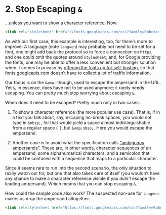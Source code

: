 # 2. Stop Escaping `&`

…unless you want to show a character reference. Now:

```html
<link rel="stylesheet" href="//fonts.googleapis.com/css?family=Roboto:100,300,400,500,700&amp;lang=en">
```

As with our first case, this example is interesting, too, for there’s more to improve. A language (note `lang=en`) may probably not need to be set for a font, one might add back the protocol so to force a connection on `https`, and one could omit the quotes around `stylesheet`; and, for Google providing the fonts, one may be able to offer a less convenient but stronger solution when it comes to privacy by [offering the fonts up for self-hosting](https://google-webfonts-helper.herokuapp.com/fonts), so that fonts.googleapis.com doesn’t have to collect a lot of traffic information.

Our focus is on the `&amp;` though, used to escape the ampersand in the URL. Yet `&`, in essence, does have not to be used anymore; it rarely needs escaping. You can pretty much stop worrying about escaping `&`.

When does it need to be escaped? Pretty much only in two cases:

1. To show a character reference (the more popular use case). That is, if in a text you talk about, say, escaping no-break spaces, you would not type in `&nbsp;`, for that would yield a space almost indistinguishable from a regular space (` `), but `&amp;nbsp;`. Here you would escape the ampersand.

2. Another case is to avoid what the specification calls [“ambiguous ampersands”](https://html.spec.whatwg.org/multipage/syntax.html#syntax-ambiguous-ampersand). These are, in other words, character sequences of an ampersand, some alphanumerical characters, and a semicolon that could be confused with a sequence that maps to a particular character.

Since it seems rare to run into the second scenario, the only situation to really watch out for, but one that also takes care of itself (you wouldn’t have any chance to make a character reference visible if you _didn’t_ escape the leading ampersand). Which means that you can stop escaping `&`.

How could the sample code also work? The suspected non-use for `lang=en` makes us drop the ampersand altogether.

```html
<link rel=stylesheet href="https://fonts.googleapis.com/css?family=Roboto:100,300,400,500,700">
```